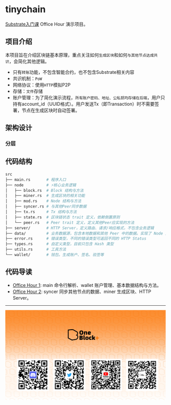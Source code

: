 # tinychain

[Substrate入门课](https://appbhteffsi3308.h5.xiaoeknow.com/v1/goods/goods_detail/p_62ac1ea6e4b0ba331dc9542c?type=3&type=3) Office Hour 演示项目。

## 项目介绍

本项目旨在介绍区块链基本原理，重点关注如何`生成区块`和如何`与其他节点达成共识`，会简化其他逻辑。
- 只有`转账`功能，不包含智能合约，也不包含Substrate相关内容
- 共识机制：`PoW`
- 网络协议：使用`HTTP`模拟P2P
- 存储：`文件`存储
- 账户管理：为了简化演示流程，`所有账户密码、地址、公私钥均存储在后端`，用户只持有account_id（UUID格式）。用户发送Tx（即Transaction）时不需要签署，节点在生成区块时自动签署。

## 架构设计

### 分层



## 代码结构

```sh
src
├── main.rs       # 程序入口
├── node          # ⚡核心业务逻辑
│   ├── block.rs  # Block 结构与方法
│   ├── miner.rs  # 生成区块的相关功能
│   ├── mod.rs    # Node 结构与方法
│   ├── syncer.rs # 与其他Peer同步数据
│   ├── tx.rs     # Tx 结构与方法
│   ├── state.rs  # 区块链状态 trait 定义，依赖倒置原则
│   └── peer.rs   # Peer trait 定义，定义其他Peer应实现的方法
├── server/       # HTTP Server，定义路由、请求/响应格式，不包含业务逻辑
├── data/         # 业务数据源，包含本地数据和其他 Peer 中的数据。实现了 Node 定义的 traits
├── error.rs      # 错误类型，不同的错误类型可返回不同的 HTTP Status
├── types.rs      # 自定义类型，目前只包含 Hash 类型
├── utils.rs      # 工具方法
└── wallet/       # 钱包。生成账户、签名、验签等
```

## 代码导读

- [Office Hour 1](doc/01-main-wallet-structs.md): main 命令行解析、wallet 账户管理、基本数据结构与方法。
- [Office Hour 2](doc/02-syncer-miner-server.md): syncer 同步其他节点的数据、miner 生成区块、HTTP Server。

----

![](img/substrate.png)
